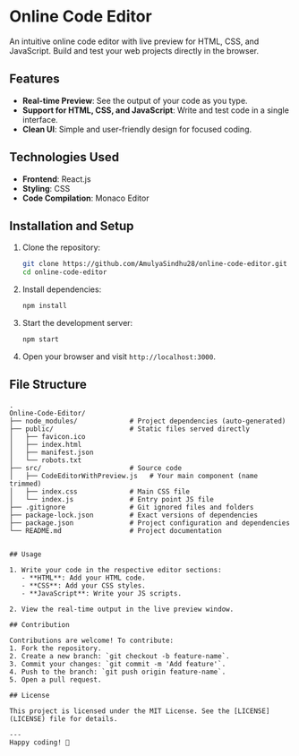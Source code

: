# Online Code Editor

An intuitive online code editor with live preview for HTML, CSS, and JavaScript. Build and test your web projects directly in the browser.

## Features

- **Real-time Preview**: See the output of your code as you type.
- **Support for HTML, CSS, and JavaScript**: Write and test code in a single interface.
- **Clean UI**: Simple and user-friendly design for focused coding.

## Technologies Used

- **Frontend**: React.js
- **Styling**: CSS
- **Code Compilation**: Monaco Editor

## Installation and Setup

1. Clone the repository:
   ```bash
   git clone https://github.com/AmulyaSindhu28/online-code-editor.git
   cd online-code-editor
   ```

2. Install dependencies:
   ```bash
   npm install
   ```

3. Start the development server:
   ```bash
   npm start
   ```

4. Open your browser and visit `http://localhost:3000`.

## File Structure

```
.
Online-Code-Editor/
├── node_modules/             # Project dependencies (auto-generated)
├── public/                   # Static files served directly
│   ├── favicon.ico
│   ├── index.html
│   ├── manifest.json
│   └── robots.txt
├── src/                      # Source code
│   ├── CodeEditorWithPreview.js   # Your main component (name trimmed)
│   ├── index.css             # Main CSS file
│   └── index.js              # Entry point JS file
├── .gitignore                # Git ignored files and folders
├── package-lock.json         # Exact versions of dependencies
├── package.json              # Project configuration and dependencies
└── README.md                 # Project documentation


## Usage

1. Write your code in the respective editor sections:
   - **HTML**: Add your HTML code.
   - **CSS**: Add your CSS styles.
   - **JavaScript**: Write your JS scripts.

2. View the real-time output in the live preview window.

## Contribution

Contributions are welcome! To contribute:
1. Fork the repository.
2. Create a new branch: `git checkout -b feature-name`.
3. Commit your changes: `git commit -m 'Add feature'`.
4. Push to the branch: `git push origin feature-name`.
5. Open a pull request.

## License

This project is licensed under the MIT License. See the [LICENSE](LICENSE) file for details.

---
Happy coding! 🚀
